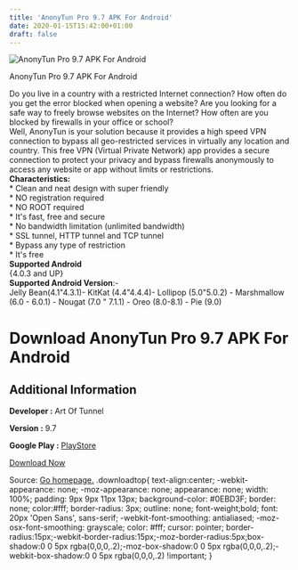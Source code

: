 ```yaml
---
title: 'AnonyTun Pro 9.7 APK For Android'
date: 2020-01-15T15:42:00+01:00
draft: false
---
```


![AnonyTun Pro 9.7 APK For Android](https://i1.wp.com/apkhome.net/wp-content/uploads/2020/01/AnonyTun-Pro-9.7.png "AnonyTun Pro 9.7 APK For Android")

  

AnonyTun Pro 9.7 APK For Android

Do you live in a country with a restricted Internet connection? How often do you get the error blocked when opening a website? Are you looking for a safe way to freely browse websites on the Internet? How often are you blocked by firewalls in your office or school?  
Well, AnonyTun is your solution because it provides a high speed VPN connection to bypass all geo-restricted services in virtually any location and country. This free VPN (Virtual Private Network) app provides a secure connection to protect your privacy and bypass firewalls anonymously to access any website or app without limits or restrictions.  
**Characteristics:**  
\* Clean and neat design with super friendly  
\* NO registration required  
\* NO ROOT required  
\* It's fast, free and secure  
\* No bandwidth limitation (unlimited bandwidth)  
\* SSL tunnel, HTTP tunnel and TCP tunnel  
\* Bypass any type of restriction  
\* It's free  
**Supported Android**  
{4.0.3 and UP}  
**Supported Android Version**:-  
Jelly Bean(4.1"4.3.1)- KitKat (4.4"4.4.4)- Lollipop (5.0"5.0.2) - Marshmallow (6.0 - 6.0.1) - Nougat (7.0 " 7.1.1) - Oreo (8.0-8.1) - Pie (9.0)

Download AnonyTun Pro 9.7 APK For Android
=========================================

Additional Information
----------------------

**Developer :** Art Of Tunnel

**Version :** 9.7

**Google Play :** [PlayStore](https://play.google.com/store/apps/details?id=com.anonytun.android)

  

[Download Now](https://store4app.co/post/anonytun-pro-9-7-apk-for-android_1579098990)

  
Source: [Go homepage.](https://store4app.co/post/anonytun-pro-9-7-apk-for-android_1579098990) .downloadtop{ text-align:center; -webkit-appearance: none; -moz-appearance: none; appearance: none; width: 100%; padding: 9px 9px 11px 13px; background-color: #0EBD3F; border: none; color:#fff; border-radius: 3px; outline: none; font-weight;bold; font: 20px 'Open Sans', sans-serif; -webkit-font-smoothing: antialiased; -moz-osx-font-smoothing: grayscale; color: #fff; cursor: pointer; border-radius:15px;-webkit-border-radius:15px;-moz-border-radius:5px;box-shadow:0 0 5px rgba(0,0,0,.2);-moz-box-shadow:0 0 5px rgba(0,0,0,.2);-webkit-box-shadow:0 0 5px rgba(0,0,0,.2) !important; }